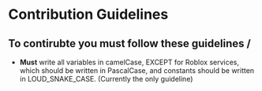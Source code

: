 # Contribution Guidelines

## To contirubte you must follow these guidelines \/

* **Must** write all variables in camelCase, EXCEPT for Roblox services, which should be written in PascalCase, and constants should be written in LOUD_SNAKE_CASE. (Currently the only guideline)
